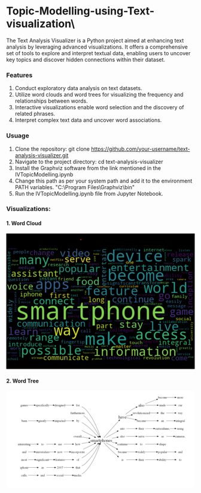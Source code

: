 # Topic-Modelling-using-Text-visualization\
The Text Analysis Visualizer is a Python project aimed at enhancing text analysis by leveraging advanced visualizations. It offers a comprehensive set of tools to explore and interpret textual data, enabling users to uncover key topics and discover hidden connections within their dataset.

### Features
1. Conduct exploratory data analysis on text datasets.
2. Utilize word clouds and word trees for visualizing the frequency and relationships between words.
3. Interactive visualizations enable word selection and the discovery of related phrases.
4. Interpret complex text data and uncover word associations.

### Usuage
1. Clone the repository: git clone https://github.com/your-username/text-analysis-visualizer.git
2. Navigate to the project directory: cd text-analysis-visualizer
3. Install the Graphviz software from the link mentioned in the IVTopicModelling.ipynb
4. Change this path as per your system path and add it to the environment PATH variables.  "C:\Program Files\Graphviz\bin"
5. Run the IVTopicModelling.ipynb file from Jupyter Notebook. 

### Visualizations:
#### 1. Word Cloud
![Alt Text](wordcloud.png)

#### 2. Word Tree
![Alt Text](wordtree.png)

